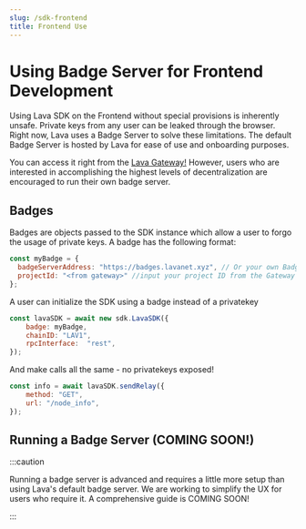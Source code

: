 ```yaml
---
slug: /sdk-frontend
title: Frontend Use
---
```

# Using Badge Server for Frontend Development

Using Lava SDK on the Frontend without special provisions is inherently unsafe. Private keys from any user can be leaked through the browser. Right now, Lava uses a Badge Server to solve these limitations. The default Badge Server is hosted by Lava for ease of use and onboarding purposes.

You can access it right from the [Lava Gateway!](https://gateway.lavanet.xyz/?utm_source=sdk-frontend&utm_medium=docs&utm_campaign=docs-to-gateway) However, users who are interested in accomplishing the highest levels of decentralization are encouraged to run their own badge server. 

## Badges

Badges are objects passed to the SDK instance which allow a user to forgo the usage of private keys.  A badge has the following format:

```jsx
const myBadge = {
  badgeServerAddress: "https://badges.lavanet.xyz", // Or your own Badge-Server URL
  projectId: "<from gateway>" //input your project ID from the Gateway or custom setup
};
```

A user can initialize the SDK using a badge instead of a privatekey

```jsx
const lavaSDK = await new sdk.LavaSDK({
    badge: myBadge,
    chainID: "LAV1",
    rpcInterface:  "rest",
});
```

And make calls all the same - no privatekeys exposed!

```jsx
const info = await lavaSDK.sendRelay({
    method: "GET",
    url: "/node_info",
});
```



## Running a Badge Server (COMING SOON!)

:::caution

Running a badge server is advanced and requires a little more setup than using Lava's default badge server. We are working to simplify the UX for users who require it. A comprehensive guide is COMING SOON!

:::